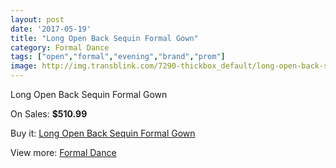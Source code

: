 ```yaml
---
layout: post
date: '2017-05-19'
title: "Long Open Back Sequin Formal Gown"
category: Formal Dance
tags: ["open","formal","evening","brand","prom"]
image: http://img.transblink.com/7290-thickbox_default/long-open-back-sequin-formal-gown.jpg
---
```

Long Open Back Sequin Formal Gown

On Sales: **$510.99**
<a href="https://www.transblink.com/en/formal-dance/2356-long-open-back-sequin-formal-gown.html"><amp-img layout="responsive" width="600" height="600" src="//img.transblink.com/7290-thickbox_default/long-open-back-sequin-formal-gown.jpg" alt="Long Open Back Sequin Formal Gown 0" /></a>
<a href="https://www.transblink.com/en/formal-dance/2356-long-open-back-sequin-formal-gown.html"><amp-img layout="responsive" width="600" height="600" src="//img.transblink.com/7293-thickbox_default/long-open-back-sequin-formal-gown.jpg" alt="Long Open Back Sequin Formal Gown 1" /></a>
<a href="https://www.transblink.com/en/formal-dance/2356-long-open-back-sequin-formal-gown.html"><amp-img layout="responsive" width="600" height="600" src="//img.transblink.com/7292-thickbox_default/long-open-back-sequin-formal-gown.jpg" alt="Long Open Back Sequin Formal Gown 2" /></a>
<a href="https://www.transblink.com/en/formal-dance/2356-long-open-back-sequin-formal-gown.html"><amp-img layout="responsive" width="600" height="600" src="//img.transblink.com/7291-thickbox_default/long-open-back-sequin-formal-gown.jpg" alt="Long Open Back Sequin Formal Gown 3" /></a>

Buy it: [Long Open Back Sequin Formal Gown](https://www.transblink.com/en/formal-dance/2356-long-open-back-sequin-formal-gown.html "Long Open Back Sequin Formal Gown")

View more: [Formal Dance](https://www.transblink.com/en/6-formal-dance "Formal Dance")